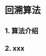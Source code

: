 # 回溯算法

## 1. 算法介绍
## 2. xxx
<!--stackedit_data:
eyJoaXN0b3J5IjpbOTYxMzQ1ODgxLC0zMTIyOTA1MzJdfQ==
-->